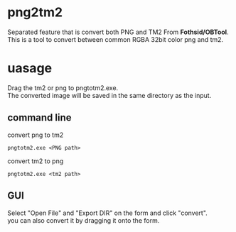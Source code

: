 # png2tm2   
Separated feature that is convert both PNG and TM2 From **Fothsid/OBTool**.   
This is a tool to convert between common RGBA 32bit color png and tm2.   

# uasage   
Drag the tm2 or png to pngtotm2.exe.   
The converted image will be saved in the same directory as the input.   
## command line   
convert png to tm2   
```
pngtotm2.exe <PNG path>
```
convert tm2 to png   
```
pngtotm2.exe <tm2 path>
```
## GUI   
Select "Open File" and "Export DIR" on the form and click "convert".    
you can also convert it by dragging it onto the form.   
